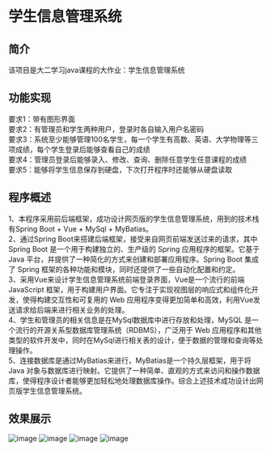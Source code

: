 # 学生信息管理系统
## 简介
该项目是大二学习java课程的大作业：学生信息管理系统
## 功能实现
要求1：带有图形界面  
要求2：有管理员和学生两种用户，登录时各自输入用户名密码  
要求3：系统至少能够管理100名学生，每一个学生有高数、英语、大学物理等三项成绩，每个学生登录后能够查看自己的成绩  
要求4：管理员登录后能够录入、修改、查询、删除任意学生任意课程的成绩  
要求5：能够将学生信息保存到硬盘，下次打开程序时还能够从硬盘读取  

## 程序概述
1、本程序采用前后端框架，成功设计网页版的学生信息管理系统，用到的技术栈有Spring Boot + Vue + MySql + MyBatias。  
2、通过Spring Boot来搭建后端框架，接受来自网页前端发送过来的请求，其中Spring Boot 是一个用于构建独立的、生产级的 Spring 应用程序的框架。它基于 Java 平台，并提供了一种简化的方式来创建和部署应用程序。Spring Boot 集成了 Spring 框架的各种功能和模块，同时还提供了一些自动化配置和约定。   
3、采用Vue来设计学生信息管理系统前端登录界面，Vue是一个流行的前端 JavaScript 框架，用于构建用户界面。它专注于实现视图层的响应式和组件化开发，使得构建交互性和可复用的 Web 应用程序变得更加简单和高效，利用Vue发送请求给后端来进行相关业务的处理。  
4、学生和管理员的相关信息是在MySql数据库中进行存放和处理，MySQL 是一个流行的开源关系型数据库管理系统（RDBMS），广泛用于 Web 应用程序和其他类型的软件开发中，同时在MySql进行相关表的设计，便于数据的管理和查询等处理操作。  
5、连接数据库是通过MyBatias来进行，MyBatias是一个持久层框架，用于将 Java 对象与数据库进行映射。它提供了一种简单、直观的方式来访问和操作数据库，使得程序设计者能够更加轻松地处理数据库操作。综合上述技术成功设计出网页版学生信息管理系统。  

## 效果展示
![image](https://github.com/NoyeArk/student-manager/assets/112805800/53ccc05b-05dd-4eca-9366-294c2d52578b)
![image](https://github.com/NoyeArk/student-manager/assets/112805800/b7f4b679-54c9-420f-abe9-bae2d224b369)
![image](https://github.com/NoyeArk/student-manager/assets/112805800/98484358-2319-4342-9f81-1ccc197b9715)
![image](https://github.com/NoyeArk/student-manager/assets/112805800/fdd21670-21c1-457f-8188-35bb887067f4)
